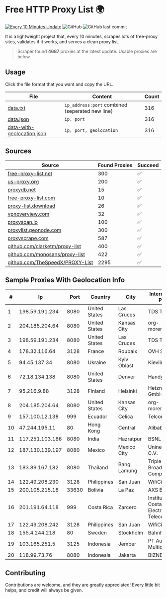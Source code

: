 
# Free HTTP Proxy List 🌍

[![Every 10 Minutes Update](https://github.com/mertguvencli/http-proxy-list/actions/workflows/main.yml/badge.svg?branch=main)](https://github.com/mertguvencli/http-proxy-list/actions/workflows/main.yml)
![GitHub](https://img.shields.io/github/license/mertguvencli/http-proxy-list)
![GitHub last commit](https://img.shields.io/github/last-commit/mertguvencli/http-proxy-list)

It is a lightweight project that, every 10 minutes, scrapes lots of free-proxy sites, validates if it works, and serves a clean proxy list.


> Scraper found **4687** proxies at the latest update. Usable proxies are below.

## Usage

Click the file format that you want and copy the URL.


|File|Content|Count|
|----|-------|-----|
|[data.txt](https://raw.githubusercontent.com/mertguvencli/http-proxy-list/main/proxy-list/data.txt)|`ip_address:port` combined (seperated new line)|316|
|[data.json](https://raw.githubusercontent.com/mertguvencli/http-proxy-list/main/proxy-list/data.json)|`ip, port`|316|
|[data-with-geolocation.json](https://raw.githubusercontent.com/mertguvencli/http-proxy-list/main/proxy-list/data-with-geolocation.json)|`ip, port, geolocation`|316|

## Sources

|Source|Found Proxies|Succeed|
|------|-------------|-------|
|[free-proxy-list.net](https://free-proxy-list.net)|300|✅|
|[us-proxy.org](https://www.us-proxy.org)|200|✅|
|[proxydb.net](http://proxydb.net)|15|✅|
|[free-proxy-list.com](https://free-proxy-list.com/?page=&port=&type%5B%5D=http&type%5B%5D=https&up_time=0&search=Search)|10|✅|
|[proxy-list.download](https://www.proxy-list.download/HTTP)|26|✅|
|[vpnoverview.com](https://vpnoverview.com/privacy/anonymous-browsing/free-proxy-servers)|32|✅|
|[proxyscan.io](https://www.proxyscan.io)|100|✅|
|[proxylist.geonode.com](https://proxylist.geonode.com/api/proxy-list?limit=300&page=1&sort_by=lastChecked&sort_type=desc&protocols=http,https)|300|✅|
|[proxyscrape.com](https://api.proxyscrape.com/v2/?request=displayproxies&protocol=http&timeout=10000&country=all&ssl=all&anonymity=all)|587|✅|
|[github.com/clarketm/proxy-list](https://raw.githubusercontent.com/clarketm/proxy-list/master/proxy-list-raw.txt)|400|✅|
|[github.com/monosans/proxy-list](https://raw.githubusercontent.com/monosans/proxy-list/main/proxies/http.txt)|422|✅|
|[github.com/TheSpeedX/PROXY-List](https://raw.githubusercontent.com/TheSpeedX/PROXY-List/master/http.txt)|2295|✅|


## Sample Proxies With Geolocation Info

|#|Ip|Port|Country|City|Internet Service Provider|
|-|--|----|-------|----|-------------------------|
|1|198.59.191.234|8080|United States|Las Cruces|TDS TELECOM|
|2|204.185.204.64|8080|United States|Kansas City|org-morenet.more.net|
|3|198.59.191.234|8080|United States|Las Cruces|TDS TELECOM|
|4|178.32.116.64|3128|France|Roubaix|OVH SAS|
|5|94.45.137.34|8080|Ukraine|Kyiv Oblast|Kievline LLC|
|6|72.18.134.138|8080|United States|Denver|Handy Networks|
|7|95.216.9.88|3128|Finland|Helsinki|Hetzner Online GmbH|
|8|204.185.204.64|8080|United States|Kansas City|org-morenet.more.net|
|9|157.100.12.138|999|Ecuador|Celica|Telconet S.A|
|10|47.244.195.11|80|Hong Kong|Central|Alibaba.com LLC|
|11|117.251.103.186|8080|India|Hazratpur|BSNL Internet|
|12|187.130.139.197|8080|Mexico|Mexico City|Uninet S.A. de C.V.|
|13|183.89.167.182|8080|Thailand|Bang Lamung|Triple T Broadband Public Company Limited|
|14|122.49.208.230|3128|Philippines|San Juan|WifiCity, Inc|
|15|200.105.215.18|33630|Bolivia|La Paz|AXS Bolivia S. A.|
|16|201.191.64.118|999|Costa Rica|Zarcero|Instituto Costarricense de Electricidad y Telecom.|
|17|122.49.208.242|3128|Philippines|San Juan|WifiCity, Inc|
|18|155.4.244.218|80|Sweden|Stockholm|Bahnhof AB|
|19|103.165.251.5|3125|Indonesia|Jember|PT Aulia Sentral Multidata|
|20|118.99.73.76|8080|Indonesia|Jakarta|BIZNET|



## Contributing

Contributions are welcome, and they are greatly appreciated! Every
little bit helps, and credit will always be given.

